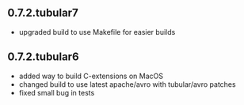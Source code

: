 ## 0.7.2.tubular7

* upgraded build to use Makefile for easier builds

## 0.7.2.tubular6

* added way to build C-extensions on MacOS
* changed build to use latest apache/avro with tubular/avro patches
* fixed small bug in tests
